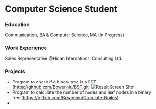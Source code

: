 # Computer Science Student

### Education
Communication, BA & Computer Science, MA (In Progress)

### Work Experience
Sales Representative @Hican International Consulting Ltd.

### Projects 
  - Program to check if a binary tree is a BST (https://github.com/Bowenniu/BST.git)
  ![Result Screen Shot]()
  - Program to calculate the number of nodes and leaf nodes in a binary tree (https://github.com/Bowenniu/Calculate-Nodes)
  - 
